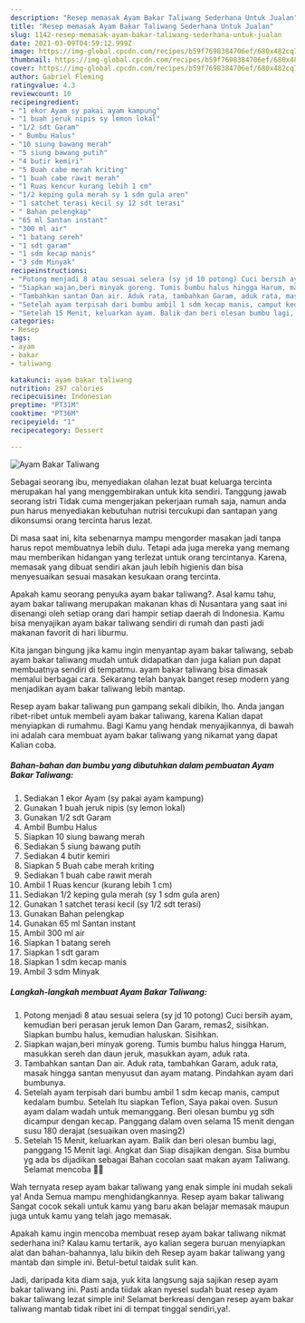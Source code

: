 ```yaml
---
description: "Resep memasak Ayam Bakar Taliwang Sederhana Untuk Jualan"
title: "Resep memasak Ayam Bakar Taliwang Sederhana Untuk Jualan"
slug: 1142-resep-memasak-ayam-bakar-taliwang-sederhana-untuk-jualan
date: 2021-03-09T04:59:12.999Z
image: https://img-global.cpcdn.com/recipes/b59f7698384706ef/680x482cq70/ayam-bakar-taliwang-foto-resep-utama.jpg
thumbnail: https://img-global.cpcdn.com/recipes/b59f7698384706ef/680x482cq70/ayam-bakar-taliwang-foto-resep-utama.jpg
cover: https://img-global.cpcdn.com/recipes/b59f7698384706ef/680x482cq70/ayam-bakar-taliwang-foto-resep-utama.jpg
author: Gabriel Fleming
ratingvalue: 4.3
reviewcount: 10
recipeingredient:
- "1 ekor Ayam sy pakai ayam kampung"
- "1 buah jeruk nipis sy lemon lokal"
- "1/2 sdt Garam"
- " Bumbu Halus"
- "10 siung bawang merah"
- "5 siung bawang putih"
- "4 butir kemiri"
- "5 Buah cabe merah kriting"
- "1 buah cabe rawit merah"
- "1 Ruas kencur kurang lebih 1 cm"
- "1/2 keping gula merah sy 1 sdm gula aren"
- "1 satchet terasi kecil sy 12 sdt terasi"
- " Bahan pelengkap"
- "65 ml Santan instant"
- "300 ml air"
- "1 batang sereh"
- "1 sdt garam"
- "1 sdm kecap manis"
- "3 sdm Minyak"
recipeinstructions:
- "Potong menjadi 8 atau sesuai selera (sy jd 10 potong) Cuci bersih ayam, kemudian beri perasan jeruk lemon Dan Garam, remas2, sisihkan. Siapkan bumbu halus, kemudian haluskan. Sisihkan."
- "Siapkan wajan,beri minyak goreng. Tumis bumbu halus hingga Harum, masukkan sereh dan daun jeruk, masukkan ayam, aduk rata."
- "Tambahkan santan Dan air. Aduk rata, tambahkan Garam, aduk rata, masak hingga santan menyusut dan ayam matang. Pindahkan ayam dari bumbunya."
- "Setelah ayam terpisah dari bumbu ambil 1 sdm kecap manis, camput kedalam bumbu. Setelah Itu siapkan Teflon, Saya pakai oven. Susun ayam dalam wadah untuk memanggang. Beri olesan bumbu yg sdh dicampur dengan kecap. Panggang dalam oven selama 15 menit dengan susu 180 derajat (sesuaikan oven masing2)"
- "Setelah 15 Menit, keluarkan ayam. Balik dan beri olesan bumbu lagi, panggang 15 Menit lagi. Angkat dan Siap disajikan dengan. Sisa bumbu yg ada bs dijadikan sebagai Bahan cocolan saat makan ayam Taliwang. Selamat mencoba 🙏😉"
categories:
- Resep
tags:
- ayam
- bakar
- taliwang

katakunci: ayam bakar taliwang 
nutrition: 297 calories
recipecuisine: Indonesian
preptime: "PT31M"
cooktime: "PT36M"
recipeyield: "1"
recipecategory: Dessert

---
```



![Ayam Bakar Taliwang](https://img-global.cpcdn.com/recipes/b59f7698384706ef/680x482cq70/ayam-bakar-taliwang-foto-resep-utama.jpg)

Sebagai seorang ibu, menyediakan olahan lezat buat keluarga tercinta merupakan hal yang menggembirakan untuk kita sendiri. Tanggung jawab seorang istri Tidak cuma mengerjakan pekerjaan rumah saja, namun anda pun harus menyediakan kebutuhan nutrisi tercukupi dan santapan yang dikonsumsi orang tercinta harus lezat.

Di masa  saat ini, kita sebenarnya mampu mengorder masakan jadi tanpa harus repot membuatnya lebih dulu. Tetapi ada juga mereka yang memang mau memberikan hidangan yang terlezat untuk orang tercintanya. Karena, memasak yang dibuat sendiri akan jauh lebih higienis dan bisa menyesuaikan sesuai masakan kesukaan orang tercinta. 



Apakah kamu seorang penyuka ayam bakar taliwang?. Asal kamu tahu, ayam bakar taliwang merupakan makanan khas di Nusantara yang saat ini disenangi oleh setiap orang dari hampir setiap daerah di Indonesia. Kamu bisa menyajikan ayam bakar taliwang sendiri di rumah dan pasti jadi makanan favorit di hari liburmu.

Kita jangan bingung jika kamu ingin menyantap ayam bakar taliwang, sebab ayam bakar taliwang mudah untuk didapatkan dan juga kalian pun dapat membuatnya sendiri di tempatmu. ayam bakar taliwang bisa dimasak memalui berbagai cara. Sekarang telah banyak banget resep modern yang menjadikan ayam bakar taliwang lebih mantap.

Resep ayam bakar taliwang pun gampang sekali dibikin, lho. Anda jangan ribet-ribet untuk membeli ayam bakar taliwang, karena Kalian dapat menyiapkan di rumahmu. Bagi Kamu yang hendak menyajikannya, di bawah ini adalah cara membuat ayam bakar taliwang yang nikamat yang dapat Kalian coba.

<!--inarticleads1-->

##### Bahan-bahan dan bumbu yang dibutuhkan dalam pembuatan Ayam Bakar Taliwang:

1. Sediakan 1 ekor Ayam (sy pakai ayam kampung)
1. Gunakan 1 buah jeruk nipis (sy lemon lokal)
1. Gunakan 1/2 sdt Garam
1. Ambil  Bumbu Halus
1. Siapkan 10 siung bawang merah
1. Sediakan 5 siung bawang putih
1. Sediakan 4 butir kemiri
1. Siapkan 5 Buah cabe merah kriting
1. Sediakan 1 buah cabe rawit merah
1. Ambil 1 Ruas kencur (kurang lebih 1 cm)
1. Sediakan 1/2 keping gula merah (sy 1 sdm gula aren)
1. Gunakan 1 satchet terasi kecil (sy 1/2 sdt terasi)
1. Gunakan  Bahan pelengkap
1. Gunakan 65 ml Santan instant
1. Ambil 300 ml air
1. Siapkan 1 batang sereh
1. Siapkan 1 sdt garam
1. Siapkan 1 sdm kecap manis
1. Ambil 3 sdm Minyak




<!--inarticleads2-->

##### Langkah-langkah membuat Ayam Bakar Taliwang:

1. Potong menjadi 8 atau sesuai selera (sy jd 10 potong) Cuci bersih ayam, kemudian beri perasan jeruk lemon Dan Garam, remas2, sisihkan. Siapkan bumbu halus, kemudian haluskan. Sisihkan.
1. Siapkan wajan,beri minyak goreng. Tumis bumbu halus hingga Harum, masukkan sereh dan daun jeruk, masukkan ayam, aduk rata.
1. Tambahkan santan Dan air. Aduk rata, tambahkan Garam, aduk rata, masak hingga santan menyusut dan ayam matang. Pindahkan ayam dari bumbunya.
1. Setelah ayam terpisah dari bumbu ambil 1 sdm kecap manis, camput kedalam bumbu. Setelah Itu siapkan Teflon, Saya pakai oven. Susun ayam dalam wadah untuk memanggang. Beri olesan bumbu yg sdh dicampur dengan kecap. Panggang dalam oven selama 15 menit dengan susu 180 derajat (sesuaikan oven masing2)
1. Setelah 15 Menit, keluarkan ayam. Balik dan beri olesan bumbu lagi, panggang 15 Menit lagi. Angkat dan Siap disajikan dengan. Sisa bumbu yg ada bs dijadikan sebagai Bahan cocolan saat makan ayam Taliwang. Selamat mencoba 🙏😉




Wah ternyata resep ayam bakar taliwang yang enak simple ini mudah sekali ya! Anda Semua mampu menghidangkannya. Resep ayam bakar taliwang Sangat cocok sekali untuk kamu yang baru akan belajar memasak maupun juga untuk kamu yang telah jago memasak.

Apakah kamu ingin mencoba membuat resep ayam bakar taliwang nikmat sederhana ini? Kalau kamu tertarik, ayo kalian segera buruan menyiapkan alat dan bahan-bahannya, lalu bikin deh Resep ayam bakar taliwang yang mantab dan simple ini. Betul-betul taidak sulit kan. 

Jadi, daripada kita diam saja, yuk kita langsung saja sajikan resep ayam bakar taliwang ini. Pasti anda tiidak akan nyesel sudah buat resep ayam bakar taliwang lezat simple ini! Selamat berkreasi dengan resep ayam bakar taliwang mantab tidak ribet ini di tempat tinggal sendiri,ya!.


